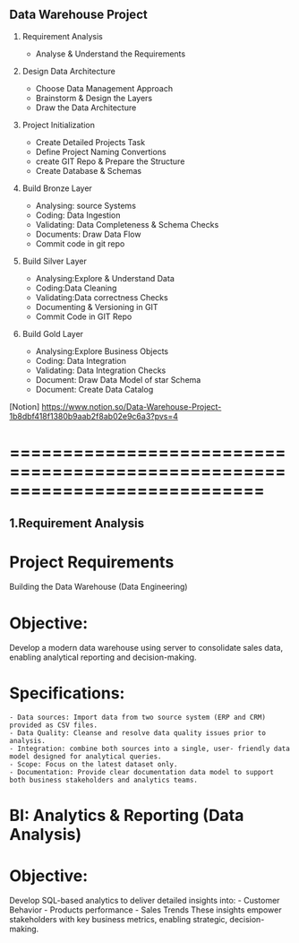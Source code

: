 ## Data Warehouse Project

1.	Requirement Analysis
    - Analyse & Understand the Requirements
    
2.	Design Data Architecture
    - Choose Data Management Approach
    - Brainstorm & Design the Layers
    - Draw the Data Architecture
      
3.	Project Initialization
    - Create Detailed Projects Task
    - Define Project Naming Convertions
  	- create GIT Repo & Prepare the Structure
  	-  Create Database & Schemas
  	
4.	Build Bronze Layer
    - Analysing:   source Systems
  	- Coding:      Data Ingestion
  	- Validating:  Data Completeness & Schema Checks
  	- Documents:   Draw Data Flow
  	- Commit code in git repo
  	
5.	Build Silver Layer
    - Analysing:Explore & Understand Data
  	- Coding:Data Cleaning
  	- Validating:Data correctness Checks
  	- Documenting & Versioning in GIT
  	- Commit Code in GIT Repo
     
6.	Build Gold Layer
     - Analysing:Explore Business Objects
   	 - Coding: Data Integration
  	 - Validating: Data Integration Checks
  	 - Document: Draw Data Model of star Schema
  	 - Document: Create Data Catalog

[Notion] https://www.notion.so/Data-Warehouse-Project-1b8dbf418f1380b9aab2f8ab02e9c6a3?pvs=4
  
============================================================================
=
## 1.Requirement Analysis

# Project Requirements
Building the Data Warehouse (Data Engineering)

  # Objective:
Develop a modern data warehouse using server to consolidate sales data, enabling analytical reporting  and decision-making.

# Specifications:
	- Data sources: Import data from two source system (ERP and CRM) provided as CSV files.
	- Data Quality: Cleanse and resolve data quality issues prior to analysis.
    - Integration: combine both sources into a single, user- friendly data model designed for analytical queries.
    - Scope: Focus on the latest dataset only.
    - Documentation: Provide clear documentation data model to support both business stakeholders and analytics teams.

# BI: Analytics & Reporting (Data Analysis)

# Objective:
Develop SQL-based analytics to deliver detailed  insights into:
	- Customer Behavior
	- Products performance
	- Sales Trends
 These insights empower stakeholders with key business  metrics, enabling strategic, decision-making.


  	
